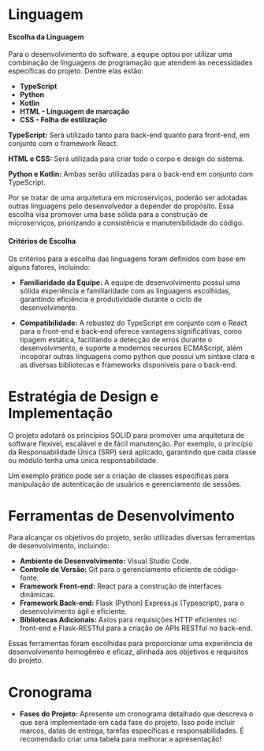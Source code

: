 # Linguagem

#### Escolha da Linguagem
Para o desenvolvimento do software, a equipe optou por utilizar uma combinação de linguagens de programação que atendem às necessidades específicas do projeto. Dentre elas estão:

- **TypeScript**
- **Python**
- **Kotlin**
- **HTML - Linguagem de marcação**
- **CSS - Folha de estilização**

**TypeScript:** Será utilizado tanto para back-end quanto para front-end, em conjunto com o framework React.

**HTML e CSS:** Será utilizada para criar todo o corpo e design do sistema.

**Python e Kotlin:** Ambas serão utilizadas para o back-end em conjunto com TypeScript.

Por se tratar de uma arquitetura em microserviços, poderão ser adotadas outras linguagens pelo desenvolvedor a depender do propósito. Essa escolha visa promover uma base sólida para a construção de microserviços, priorizando a consistência e manutenibilidade do código.

#### Critérios de Escolha 
Os critérios para a escolha das linguagens foram definidos com base em alguns fatores, incluindo:

- **Familiaridade da Equipe:** A equipe de desenvolvimento possui uma sólida experiência e familiaridade com as linguagens escolhidas, garantindo eficiência e produtividade durante o ciclo de desenvolvimento.

- **Compatibilidade:** A robustez do TypeScript em conjunto com o React para o front-end e back-end oferece vantagens significativas, como tipagem estática, facilitando a detecção de erros durante o desenvolvimento, e suporte a modernos recursos ECMAScript, além incoporar outras linguagens como python que possui um sintaxe clara e as diversas bibliotecas e frameworks disponíveis para o back-end.

# Estratégia de Design e Implementação
O projeto adotará os princípios SOLID para promover uma arquitetura de software flexível, escalável e de fácil manutenção. Por exemplo, o princípio da Responsabilidade Única (SRP) será aplicado, garantindo que cada classe ou módulo tenha uma única responsabilidade.

Um exemplo prático pode ser a criação de classes específicas para manipulação de autenticação de usuários e gerenciamento de sessões.

# Ferramentas de Desenvolvimento
Para alcançar os objetivos do projeto, serão utilizadas diversas ferramentas de desenvolvimento, incluindo:

- **Ambiente de Desenvolvimento:** Visual Studio Code.
- **Controle de Versão:** Git para o gerenciamento eficiente de código-fonte.
- **Framework Front-end:** React para a construção de interfaces dinâmicas.
- **Framework Back-end:** Flask (Python) Express.js (Typescript), para o desenvolvimento ágil e eficiente.
- **Bibliotecas Adicionais:** Axios para requisições HTTP eficientes no front-end e Flask-RESTful para a criação de APIs RESTful no back-end.

Essas ferramentas foram escolhidas para proporcionar uma experiência de desenvolvimento homogêneo e eficaz, alinhada aos objetivos e requisitos do projeto.


# Cronograma
- **Fases do Projeto:** Apresente um cronograma detalhado que descreva o que será implementado em cada fase do projeto. Isso pode incluir marcos, datas de entrega, tarefas específicas e responsabilidades. É recomendado criar uma tabela para melhorar a apresentação! 